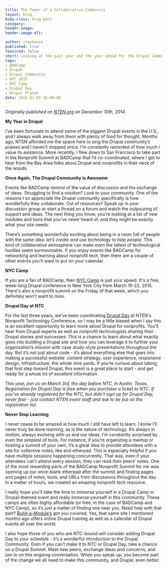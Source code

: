 ```yaml
---
title: The Power of a Collaborative Community
layout: blog
body-class: blog-post
category:
header-image:
header-image-alt:

author: stephanie
published: true
featured: false
short: Looking at the past year and the year ahead for the Drupal Community.
tags:
- BADCamp
- Drupal
- Drupal Community
- NTC 2015
- NYC Camp
- Drupal Day
- Drupal Planet
date: 2015-01-05 16:00:00
---
```


_Originally published on [NTEN.org](http://www.nten.org/articles/2014/my-year-in-drupal-the-power-of-a-collaborative-community) on December 10th, 2014._

**My Year in Drupal**

I’ve been fortunate to attend some of the biggest Drupal events in the U.S., and I always walk away from them with plenty of food for thought. Months ago, NTEN afforded me the space here to sing the Drupal community’s praises and I haven’t stopped since. I’m constantly reminded of how much I value its existence. More recently, I flew down to San Francisco to take part in the Nonprofit Summit at BADCamp that I’d co-coordinated, where I got to hear from the Bay Area folks about Drupal and nonprofits in their neck of the woods.

**Once Again, The Drupal Community is Awesome**

Events like BADCamp remind of the value of discussion and the exchange of ideas. Struggling to find a solution? Look to your community. One of the reasons I so appreciate the Drupal community specifically is how wonderfully they collaborate. Out of resources? Speak up in your discussion group or start a thread on a forum and watch the outpouring of support and ideas. The next thing you know, you’re looking at a list of new modules and tools that you’ve never heard of, and they might be exactly what your site needs.

There’s something wonderfully exciting about being in a room full of people with the same idea: *let’s create and use technology to help people*. This kind of collaborative atmosphere can make even the tallest of technological hurdles seem surmountable. If you enjoy events like BADCamp for networking and learning about nonprofit tech, then there are a couple of other events you'll want to put on your calendar.

**NYC Camp**

If you are a fan of BADCamp, then [NYC Camp](http://nyccamp.org/) is just your speed. It's a free, week-long Drupal conference in New York City from March 16-22, 2015. There's also a nonprofit summit on the Friday of that week, which you definitely won't want to miss.

**Drupal Day at NTC**

For the last three years, we've been coordinating [Drupal Day](http://myntc.nten.org/eventdetails/precon/drupal) at NTEN's Nonprofit Technology Conference, so I may be a little biased when I say this is an excellent opportunity to learn more about Drupal for nonprofits. You'll hear from Drupal experts as well as nonprofit technologists sharing their Drupal stories and successes. This is a chance to learn about what exactly goes into building a Drupal site and how you can leverage it to further your organization’s mission with case study-style presentations throughout the day. But it’s not just about code - it’s about everything else that goes into making a successful website: content strategy, user experience, responsive design, infrastructure, the whole nine yards. If you’re curious about taking that first step toward Drupal, this event is a great place to start - and get ready for a whole lot of excellent information.

*This year, join us on March 3rd, the day before NTC, in Austin, Texas. Registration for Drupal Day is free when you purchase a ticket to NTC. If you’ve already registered for the NTC, but didn’t sign up for Drupal Day, never fear - just contact NTEN event staff and ask to be put on the registration list.*

**Never Stop Learning**

I never cease to be amazed at how much I still have left to learn. I know I’ll never truly be done learning, as is the nature of technology. It’s always in motion, always evolving with us and our ideas. I’m constantly surprised by even the simplest of tools. For instance, if you’re organizing a meetup or hosting a summit of your own, it’s a great idea to provide attendees with a site for collective notes, like and etherpad. This is especially helpful if you have multiple sessions happening concurrently. That way, even if your attendees can’t attend every session, they can read their peers’ notes. One of the most rewarding parts of the BADCamp Nonprofit Summit for me was opening up our once-blank etherpad after the summit and finding pages and pages of notes, tools, and URLs from discussions throughout the day. In a matter of hours, we created an amazing nonprofit tech resource.

I really hope you’ll take the time to immerse yourself in a Drupal Camp or Drupal-themed event and really immerse yourself in this community. These camps are often highly affordable (or free, in the case of BADCamp and NYC Camp), so it’s just a matter of finding one near you. Need help with that part? [Build-a-Module’s](http://buildamodule.com/drupal-camps-calendar) got you covered. Yes, that same site I mentioned months ago offers online Drupal training as well as a calendar of Drupal events all over the world.

I also hope those of you who are NTC-bound will consider adding Drupal Day to your schedule - it’s a wonderful introduction to the Drupal Community. Even if you can’t make it to NTC or Drupal Day, take a chance on a Drupal Summit. Meet new peers, exchange ideas and concerns, and join in on this ongoing conversation. When you speak up, you become part of the change we all need to make this community, and Drupal, even better.
